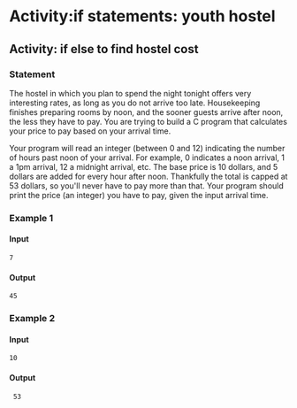 # Activity:if statements: youth hostel
## Activity: if else to find hostel cost
### Statement 
The hostel in which you plan to spend the night tonight offers very interesting rates, as long as you do not arrive too late. Housekeeping finishes preparing rooms by noon, and the sooner guests arrive after noon, the less they have to pay. You are trying to build a C program that calculates your price to pay based on your arrival time.

Your program will read an integer (between 0 and 12) indicating the number of hours past noon of your arrival. For example, 0 indicates a noon arrival, 1 a 1pm arrival, 12 a midnight arrival, etc. The base price is 10 dollars, and 5 dollars are added for every hour after noon. Thankfully the total is capped at 53 dollars, so you'll never have to pay more than that. Your program should print the price (an integer) you have to pay, given the input arrival time.

### Example 1

#### Input

    7

#### Output

    45

### Example 2
#### Input

    10

#### Output
   

     53

